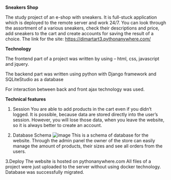 **Sneakers Shop**

The study project of an e-shop with sneakers. 
It is full-stuck application which is deployed to the remote server and work 24/7. 
You can look through the assortment of a various sneakers, check their descriptions and price, add sneakers to the cart and create accounts for saving the result of a choice.
The link for the site: https://dimartart3.pythonanywhere.com/

**Technology**

The frontend part of a project was written by using – html, css, javascript and jquery.

The backend part was written using python with Django framework and SQLiteStudio as a database

For interaction between back and front ajax technology was used.

**Technical features**

1.	Session
You are able to add products in the cart even if you didn’t logged. It is possible, because data are stored directly into the user’s session. However, you will lose those data, when you leave the website, so it is always better to create an account.

2.	Database Schema
![image](https://github.com/user-attachments/assets/e6924474-10f4-42d3-a894-a9a6334522d3)
This is a schema of database for the website. Through the admin panel the owner of the store can easily manage the amount of products, their sizes and see all orders from the users.

3.Deploy
The website is hosted on pythonanywhere.com
All files of a project were just uploaded to the server without using docker technology. 
Database was successfully migrated. 


